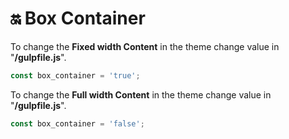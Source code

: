 # 🔛 Box Container

To change the **Fixed width Content** in the theme change value in "**/gulpfile.js**".

```javascript
const box_container = 'true';
```



To change the **Full width Content** in the theme change value in "**/gulpfile.js**".

```javascript
const box_container = 'false';
```

[\
](https://phoenixcoded.gitbook.io/able-pro/customizer/rtl-layout)
